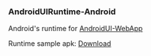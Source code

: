 ### AndroidUIRuntime-Android

Android's runtime for [AndroidUI-WebApp](https://github.com/linfaxin/AndroidUI-WebApp)

Runtime sample apk: [Download](app/runtime_sample_v1.0.apk)